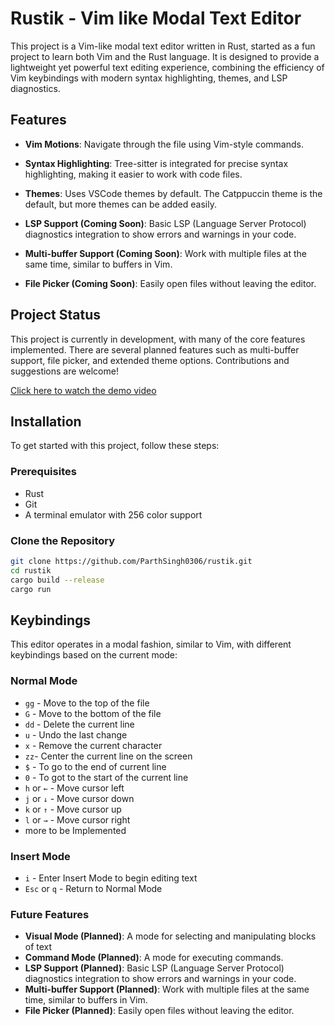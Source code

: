 # Rustik - Vim like Modal Text Editor

This project is a Vim-like modal text editor written in Rust, started as a fun project to learn both Vim and the Rust language. It is designed to provide a lightweight yet powerful text editing experience, combining the efficiency of Vim keybindings with modern syntax highlighting, themes, and LSP diagnostics.

## Features

- **Vim Motions**: Navigate through the file using Vim-style commands.

- **Syntax Highlighting**: Tree-sitter is integrated for precise syntax highlighting, making it easier to work with code files.

- **Themes**: Uses VSCode themes by default. The Catppuccin theme is the default, but more themes can be added easily.

- **LSP Support (Coming Soon)**: Basic LSP (Language Server Protocol) diagnostics integration to show errors and warnings in your code.

- **Multi-buffer Support (Coming Soon)**: Work with multiple files at the same time, similar to buffers in Vim.

- **File Picker (Coming Soon)**: Easily open files without leaving the editor.

## Project Status

This project is currently in development, with many of the core features implemented. There are several planned features such as multi-buffer support, file picker, and extended theme options. Contributions and suggestions are welcome!

[Click here to watch the demo video](https://drive.google.com/file/d/10DU_4BM3aqpp7F6TGNExJQGmkhV3hXQY/view?usp=sharing)

## Installation

To get started with this project, follow these steps:

### Prerequisites

- Rust
- Git
- A terminal emulator with 256 color support

### Clone the Repository

```bash
git clone https://github.com/ParthSingh0306/rustik.git
cd rustik
cargo build --release
cargo run
```

## Keybindings

This editor operates in a modal fashion, similar to Vim, with different keybindings based on the current mode:

### Normal Mode

- `gg` - Move to the top of the file
- `G` - Move to the bottom of the file
- `dd` - Delete the current line
- `u` - Undo the last change
- `x` - Remove the current character
- `zz`- Center the current line on the screen
- `$` - To go to the end of current line
- `0` - To got to the start of the current line
- `h` or `←` - Move cursor left
- `j` or `↓` - Move cursor down
- `k` or `↑` - Move cursor up
- `l` or `→` - Move cursor right
- more to be Implemented

### Insert Mode

- `i` - Enter Insert Mode to begin editing text
- `Esc` or `q` - Return to Normal Mode

### Future Features

- **Visual Mode (Planned)**: A mode for selecting and manipulating blocks of text
- **Command Mode (Planned)**: A mode for executing commands.
- **LSP Support (Planned)**: Basic LSP (Language Server Protocol) diagnostics integration to show errors and warnings in your code.
- **Multi-buffer Support (Planned)**: Work with multiple files at the same time, similar to buffers in Vim.
- **File Picker (Planned)**: Easily open files without leaving the editor.
